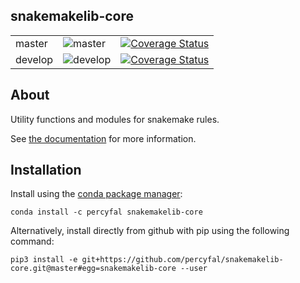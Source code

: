 ## snakemakelib-core

<table>
<tr>
<td>master</td>	
<td><img src="https://travis-ci.org/percyfal/snakemakelib-core.svg?branch=master" alt="master" /></td>
<td> <a href='https://coveralls.io/github/percyfal/snakemakelib-core?branch=master'><img src='https://coveralls.io/repos/github/percyfal/snakemakelib-core/badge.svg?branch=master' alt='Coverage Status' /></a>
</td>
</tr>
<tr>
<td>develop</td>
<td><img src="https://travis-ci.org/percyfal/snakemakelib-core.svg?branch=develop" alt="develop" /></td>
<td> <a href='https://coveralls.io/github/percyfal/snakemakelib-core?branch=develop'><img src='https://coveralls.io/repos/github/percyfal/snakemakelib-core/badge.svg?branch=develop' alt='Coverage Status' /></a>
</td>
</tr>
</table>


## About

Utility functions and modules for snakemake rules. 

See [the documentation](http://percyfal.github.io/snakemakelib-core/index.html)
for more information.

## Installation

Install using the [conda package manager](http://conda.pydata.org/docs/):

	conda install -c percyfal snakemakelib-core

Alternatively, install directly from github with pip using the
following command:

	pip3 install -e git+https://github.com/percyfal/snakemakelib-core.git@master#egg=snakemakelib-core --user
